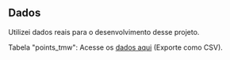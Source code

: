 ## Dados

Utilizei dados reais para o desenvolvimento desse projeto.

Tabela "points_tmw": Acesse os [dados aqui](https://docs.google.com/spreadsheets/d/15iwGhgjLhhrAwb9XUeL7pcMPcL36H3cXurTWKb-gFQE/edit?usp=sharing) (Exporte como CSV).
